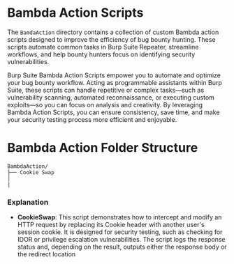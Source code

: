 # Bambda Action Scripts

The `BamdaAction` directory contains a collection of custom Bambda action scripts designed to improve the efficiency of bug bounty hunting. These scripts automate common tasks in Burp Suite Repeater, streamline workflows, and help bounty hunters focus on identifying security vulnerabilities.

Burp Suite Bambda Action Scripts empower you to automate and optimize your bug bounty workflow. Acting as programmable assistants within Burp Suite, these scripts can handle repetitive or complex tasks—such as vulnerability scanning, automated reconnaissance, or executing custom exploits—so you can focus on analysis and creativity. By leveraging Bambda Action Scripts, you can ensure consistency, save time, and make your security testing process more efficient and enjoyable.

# Bambda Action Folder Structure

```
BambdaAction/
├── Cookie Swap 
│   
|
```

### Explanation

- **CookieSwap**: This script demonstrates how to intercept and modify an HTTP request by replacing its Cookie header with another user's session cookie. It is designed for security testing, such as checking for IDOR or privilege escalation vulnerabilities. The script logs the response status and, depending on the result, outputs either the response body or the redirect location
